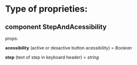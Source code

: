 # Type of proprieties:

## component StepAndAcessibility
props:

**acessibility** (active or desactive button acessibility) = *Boolean* 

**step** (text of step in keyboard header) = *string*